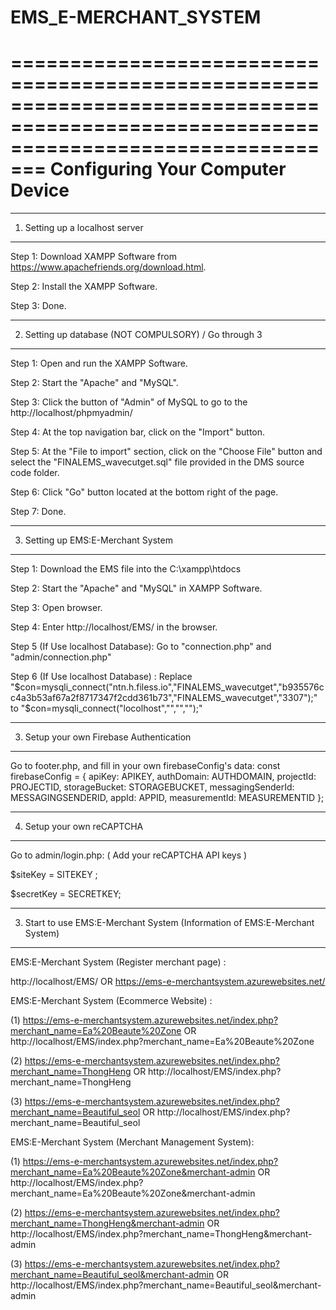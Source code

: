 ﻿# EMS_E-MERCHANT_SYSTEM
=====================================================================================================================================
                                                        Configuring Your Computer Device
=====================================================================================================================================

-------------------------------------------------------------------------------------------------------------------------------------
1. Setting up a localhost server
-------------------------------------------------------------------------------------------------------------------------------------
Step 1: Download XAMPP Software from https://www.apachefriends.org/download.html.

Step 2: Install the XAMPP Software.

Step 3: Done.



-------------------------------------------------------------------------------------------------------------------------------------
2. Setting up database (NOT COMPULSORY) / Go through 3
-------------------------------------------------------------------------------------------------------------------------------------
Step 1: Open and run the XAMPP Software.

Step 2: Start the "Apache" and "MySQL".

Step 3: Click the button of "Admin" of MySQL to go to the http://localhost/phpmyadmin/

Step 4: At the top navigation bar, click on the "Import" button.

Step 5: At the "File to import" section, click on the "Choose File" button and select the "FINALEMS_wavecutget.sql" file provided in the DMS source code folder.

Step 6: Click "Go" button located at the bottom right of the page.

Step 7: Done.



-------------------------------------------------------------------------------------------------------------------------------------
3. Setting up EMS:E-Merchant System
-------------------------------------------------------------------------------------------------------------------------------------
Step 1: Download the EMS file into the C:\xampp\htdocs

Step 2: Start the "Apache" and "MySQL" in XAMPP Software.

Step 3: Open browser.

Step 4: Enter http://localhost/EMS/ in the browser.

Step 5 (If Use localhost Database): Go to "connection.php" and "admin/connection.php"

Step 6 (If Use localhost Database) : Replace "$con=mysqli_connect("ntn.h.filess.io","FINALEMS_wavecutget","b935576cc4a3b53af67a2f8717347f2cdd361b73","FINALEMS_wavecutget","3307");"
to 
"$con=mysqli_connect("locolhost","","","");"

-------------------------------------------------------------------------------------------------------------------------------------
3. Setup your own Firebase Authentication
-------------------------------------------------------------------------------------------------------------------------------------
Go to footer.php, and fill in your own firebaseConfig's data:
const firebaseConfig = {
    apiKey: APIKEY,
    authDomain: AUTHDOMAIN,
    projectId: PROJECTID,
    storageBucket: STORAGEBUCKET,
    messagingSenderId: MESSAGINGSENDERID,
    appId: APPID,
    measurementId: MEASUREMENTID
  }; 

-------------------------------------------------------------------------------------------------------------------------------------
4. Setup your own reCAPTCHA
-------------------------------------------------------------------------------------------------------------------------------------
Go to admin/login.php: ( Add your reCAPTCHA API keys )

$siteKey = SITEKEY ;

$secretKey = SECRETKEY;

-------------------------------------------------------------------------------------------------------------------------------------
3. Start to use EMS:E-Merchant System (Information of EMS:E-Merchant System)
-------------------------------------------------------------------------------------------------------------------------------------

EMS:E-Merchant System (Register merchant page) :

http://localhost/EMS/ 
OR 
https://ems-e-merchantsystem.azurewebsites.net/


EMS:E-Merchant System (Ecommerce Website) :

(1)
https://ems-e-merchantsystem.azurewebsites.net/index.php?merchant_name=Ea%20Beaute%20Zone 
OR
http://localhost/EMS/index.php?merchant_name=Ea%20Beaute%20Zone

(2)
https://ems-e-merchantsystem.azurewebsites.net/index.php?merchant_name=ThongHeng
OR
http://localhost/EMS/index.php?merchant_name=ThongHeng

(3)
https://ems-e-merchantsystem.azurewebsites.net/index.php?merchant_name=Beautiful_seol
OR
http://localhost/EMS/index.php?merchant_name=Beautiful_seol

EMS:E-Merchant System (Merchant Management System):

(1)
https://ems-e-merchantsystem.azurewebsites.net/index.php?merchant_name=Ea%20Beaute%20Zone&merchant-admin 
OR
http://localhost/EMS/index.php?merchant_name=Ea%20Beaute%20Zone&merchant-admin

(2)
https://ems-e-merchantsystem.azurewebsites.net/index.php?merchant_name=ThongHeng&merchant-admin
OR
http://localhost/EMS/index.php?merchant_name=ThongHeng&merchant-admin

(3)
https://ems-e-merchantsystem.azurewebsites.net/index.php?merchant_name=Beautiful_seol&merchant-admin
OR
http://localhost/EMS/index.php?merchant_name=Beautiful_seol&merchant-admin


 



